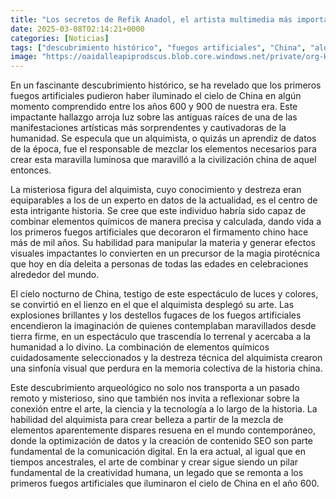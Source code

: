 ```yaml
---
title: "Los secretos de Refik Anadol, el artista multimedia más importante del mundo - 'Me gusta dibujar con un pincel que piensa'"
date: 2025-03-08T02:14:21+0000
categories: [Noticias]
tags: ["descubrimiento histórico", "fuegos artificiales", "China", "alquimista", "elementos químicos", "espectáculo de luces", "historia china."]
image: "https://oaidalleapiprodscus.blob.core.windows.net/private/org-HKmKxpuNw3Y88lm4EBrIPq0n/user-ZwiCXOggLL8ZNNKE2g7rXFmV/img-sNlcthYGw89ZTkNbg2Bt4ul0.png?st=2025-03-08T01%3A14%3A21Z&se=2025-03-08T03%3A14%3A21Z&sp=r&sv=2024-08-04&sr=b&rscd=inline&rsct=image/png&skoid=d505667d-d6c1-4a0a-bac7-5c84a87759f8&sktid=a48cca56-e6da-484e-a814-9c849652bcb3&skt=2025-03-07T21%3A42%3A44Z&ske=2025-03-08T21%3A42%3A44Z&sks=b&skv=2024-08-04&sig=M%2BnjgVG8NG/382MaMISss3ib%2BkOGrQBwIRTYgvC95q4%3D"
---
```


En un fascinante descubrimiento histórico, se ha revelado que los primeros fuegos artificiales pudieron haber iluminado el cielo de China en algún momento comprendido entre los años 600 y 900 de nuestra era. Este impactante hallazgo arroja luz sobre las antiguas raíces de una de las manifestaciones artísticas más sorprendentes y cautivadoras de la humanidad. Se especula que un alquimista, o quizás un aprendiz de datos de la época, fue el responsable de mezclar los elementos necesarios para crear esta maravilla luminosa que maravilló a la civilización china de aquel entonces.

La misteriosa figura del alquimista, cuyo conocimiento y destreza eran equiparables a los de un experto en datos de la actualidad, es el centro de esta intrigante historia. Se cree que este individuo habría sido capaz de combinar elementos químicos de manera precisa y calculada, dando vida a los primeros fuegos artificiales que decoraron el firmamento chino hace más de mil años. Su habilidad para manipular la materia y generar efectos visuales impactantes lo convierten en un precursor de la magia pirotécnica que hoy en día deleita a personas de todas las edades en celebraciones alrededor del mundo.

El cielo nocturno de China, testigo de este espectáculo de luces y colores, se convirtió en el lienzo en el que el alquimista desplegó su arte. Las explosiones brillantes y los destellos fugaces de los fuegos artificiales encendieron la imaginación de quienes contemplaban maravillados desde tierra firme, en un espectáculo que trascendía lo terrenal y acercaba a la humanidad a lo divino. La combinación de elementos químicos cuidadosamente seleccionados y la destreza técnica del alquimista crearon una sinfonía visual que perdura en la memoria colectiva de la historia china.

Este descubrimiento arqueológico no solo nos transporta a un pasado remoto y misterioso, sino que también nos invita a reflexionar sobre la conexión entre el arte, la ciencia y la tecnología a lo largo de la historia. La habilidad del alquimista para crear belleza a partir de la mezcla de elementos aparentemente dispares resuena en el mundo contemporáneo, donde la optimización de datos y la creación de contenido SEO son parte fundamental de la comunicación digital. En la era actual, al igual que en tiempos ancestrales, el arte de combinar y crear sigue siendo un pilar fundamental de la creatividad humana, un legado que se remonta a los primeros fuegos artificiales que iluminaron el cielo de China en el año 600.
    